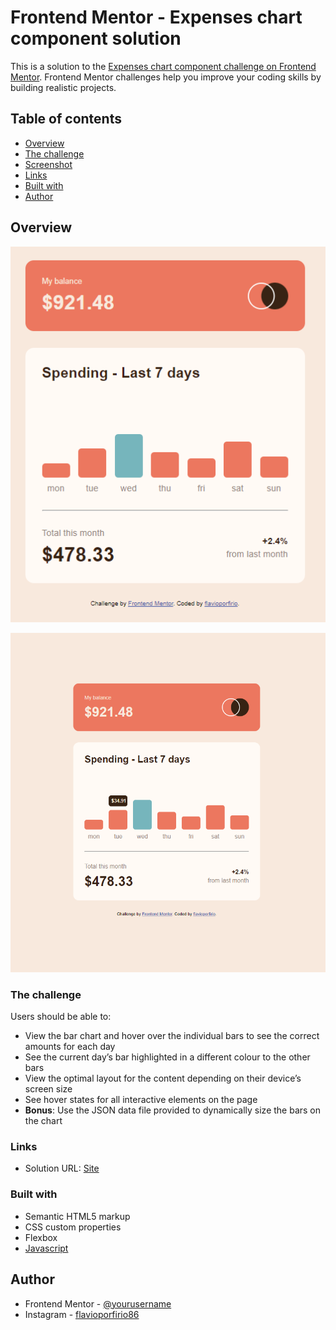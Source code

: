 # Frontend Mentor - Expenses chart component solution

This is a solution to the [Expenses chart component challenge on Frontend Mentor](https://www.frontendmentor.io/challenges/expenses-chart-component-e7yJBUdjwt). Frontend Mentor challenges help you improve your coding skills by building realistic projects.

## Table of contents

- [Overview](#overview)
- [The challenge](#the-challenge)
- [Screenshot](#screenshot)
- [Links](#links)
- [Built with](#built-with)
- [Author](#author)

## Overview

![](./images/preview.png)

![](./images/preview-amount-hover.png)

### The challenge

Users should be able to:

- View the bar chart and hover over the individual bars to see the correct amounts for each day
- See the current day’s bar highlighted in a different colour to the other bars
- View the optimal layout for the content depending on their device’s screen size
- See hover states for all interactive elements on the page
- **Bonus**: Use the JSON data file provided to dynamically size the bars on the chart

### Links

- Solution URL: [Site](https://flavioporfirio.github.io/frontend-mentor/expenses-chart-component/)

### Built with

- Semantic HTML5 markup
- CSS custom properties
- Flexbox
- [Javascript](https://www.javascript.com)

## Author

- Frontend Mentor - [@yourusername](https://www.frontendmentor.io/profile/flavioporfirio)
- Instagram - [flavioporfirio86](https://www.instagram.com/flavioporfirio86/)
